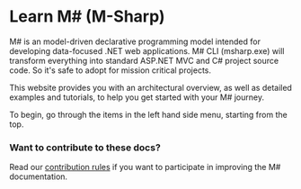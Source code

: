 # Learn M# (M-Sharp)

M# is an model-driven declarative programming model intended for developing data-focused .NET web applications. M# CLI (msharp.exe) will transform everything into standard ASP.NET MVC and C# project source code. So it's safe to adopt for mission critical projects.

This website provides you with an architectural overview, as well as detailed examples and tutorials, to help you get started with your M# journey.

To begin, go through the items in the left hand side menu, starting from the top.



### Want to contribute to these docs?
Read our [contribution rules](CONTRIBUTING.md) if you want to participate in improving the M# documentation.

